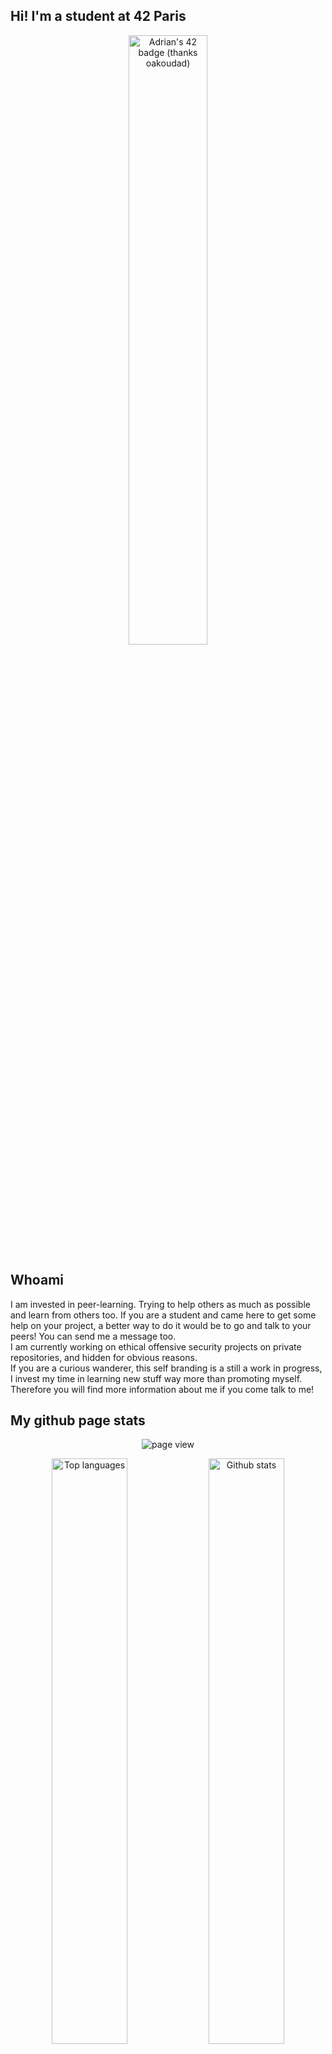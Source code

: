 ## Hi! I'm a student at 42 Paris

<p align="center">
	<a href="https://github.com/oakoudad/badge42">
		<img align="center" 
			width="50%"
			alt="Adrian's 42 badge (thanks oakoudad)"
			loading="eager"
			src="https://badge.mediaplus.ma/darkblue/aweaver?1337Badge=off&UM6P=off"
		/>
	</a>
</p>

## Whoami

I am invested in peer-learning. Trying to help others as much as possible and learn from others too.
If you are a student and came here to get some help on your project, a better way to do it would be to go and talk to your peers! You can send me a message too.  
I am currently working on ethical offensive security projects on private repositories, and hidden for obvious reasons.  
If you are a curious wanderer, this self branding is a still a work in progress, I invest my time in learning new stuff way more than promoting myself.
Therefore you will find more information about me if you come talk to me!


## My github page stats
<p align="center">
	<!-- page view -->
	<img align="center"
		alt="page view"
		src="https://komarev.com/ghpvc/?username=AdrianWeaver&style=for-the-badge&abbreviated=true"
	/>
</p>

<div align="center">
	<p align="center">
		<img
			width="49%"
			alt="Top languages"
			loading="eager"
			src="https://github-readme-stats-git-master-aweavers-projects.vercel.app/api/top-langs/?username=adrianweaver&hide=java,html,css,roff&layout=compact&theme=tokyonight&hide_title=false"
		/>
		<img 
			width="49%"
			alt="Github stats"
			loading="eager"
			src="https://github-readme-stats-git-master-aweavers-projects.vercel.app/api?username=adrianweaver&theme=tokyonight&show_icons=true&hide_rank=true&hide=issues&hide_title=false"
		/>
</div>
